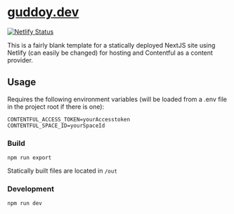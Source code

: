 # [guddoy.dev](https://guddoy.dev)
[![Netlify Status](https://api.netlify.com/api/v1/badges/e02791c6-580f-4520-8e29-66d8c3371735/deploy-status)](https://app.netlify.com/sites/relaxed-dubinsky-422af7/deploys)

This is a fairly blank template for a statically deployed NextJS site using Netlify (can easily be changed) for hosting and Contentful as a content provider.

## Usage
Requires the following environment variables (will be loaded from a .env file in the project root if there is one):
```
CONTENTFUL_ACCESS_TOKEN=yourAccesstoken
CONTENTFUL_SPACE_ID=yourSpaceId
```

### Build

`npm run export`

Statically built files are located in `/out`

### Development

`npm run dev`